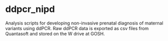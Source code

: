 # ddpcr_nipd
Analysis scripts for developing non-invasive prenatal diagnosis of maternal variants using ddPCR. Raw ddPCR data is exported as csv files from Quantasoft and stored on the W drive at GOSH.
